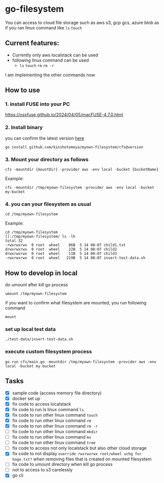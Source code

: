 # go-filesystem

You can access to cloud file storage such as aws s3, gcp gcs, azure blob 
as if you ran linux command like `ls` `touch`

## Current features:
- Currently only aws localstack can be used
- following linux command can be used 
  - `ls` `touch` `rm` `rm -r`

I am implementing the other commands now

## How to use

### 1. install FUSE into your PC

https://osxfuse.github.io/2024/04/05/macFUSE-4.7.0.html


### 2. Install binary

you can confirm the latest version [here](https://github.com/kinshotomoya/myown-filesystem/releases)
```shell
go install github.com/kinshotomoya/myown-filesystem/cfs@version
```

### 3. Mount your directory as follows
```shell
cfs -mountdir {mountDir} -provider aws -env local -bucket {bucketName}
```

Example:
```shell
cfs -mountdir /tmp/myown-filesystem -provider aws -env local -bucket my-bucket
```

### 4. you can your filesystem as usual
```shell
cd /tmp/myown-filesystem
```

Example:
```shell
cd /tmp/myown-filesystem
[]:/tmp/myown-filesystem/ ls -lh                                            
total 32
-rwxrwxrwx  0 root  wheel    86B  5 14 08:07 child1.txt
drwxrwxrwx  0 root  wheel    22B  5 14 08:07 child2
drwxrwxrwx  0 root  wheel    11B  5 14 08:07 child3
-rwxrwxrwx  0 root  wheel   219B  5 14 08:07 insert-test-data.sh
```

## How to develop in local

do umount after kill go process 
```shell
umount /tmp/myown-filesystem
```

if you want to confirm what filesystem are mounted, you run following command
```shell
mount
```

### set up local test data
```shell
./test-data/insert-test-data.sh
```

### execute custom filesystem process
```shell
go run cfs/main.go -mountdir /tmp/myown-filesystem -provider aws -env local -bucket my-bucket
```

## Tasks
- [x] sample code (access memory file directory)
- [x] docker set up
- [x] fix code to access localstack
- [x] fix code to run ls linux command `ls`
- [x] fix code to run other linux command `touch`
- [x] fix code to run other linux command `rm`
- [x] fix code to run other linux command `rm -r`
- [ ] fix code to run other linux command `mkdir`
- [ ] fix code to run other linux command `mv`
- [ ] fix code to run other linux command `tree`
- [ ] fix code to access not only localstack but also other cloud storage
- [x] fix code to not display `override rwxrwxrwx root/wheel uchg for hoge.txt?` when removing files that is created on mounted filesystem
- [ ] fix code to umount directory when kill go process
- [ ] not to access to s3 carelessly
- [x] go cli